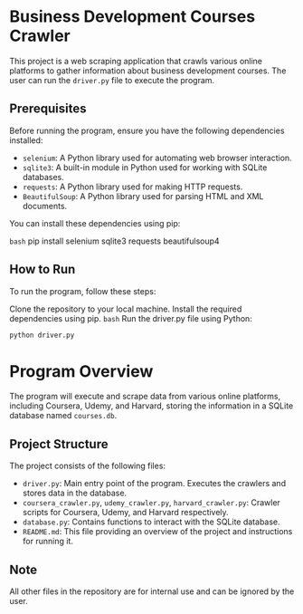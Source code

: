 # Business Development Courses Crawler

This project is a web scraping application that crawls various online platforms to gather information about business development courses. The user can run the `driver.py` file to execute the program.

## Prerequisites

Before running the program, ensure you have the following dependencies installed:

- `selenium`: A Python library used for automating web browser interaction.
- `sqlite3`: A built-in module in Python used for working with SQLite databases.
- `requests`: A Python library used for making HTTP requests.
- `BeautifulSoup`: A Python library used for parsing HTML and XML documents.

You can install these dependencies using pip:

`bash`
pip install selenium sqlite3 requests beautifulsoup4

## How to Run
To run the program, follow these steps:

Clone the repository to your local machine.
Install the required dependencies using pip.
`bash`
Run the driver.py file using Python:
```bash
python driver.py
```
# Program Overview

The program will execute and scrape data from various online platforms, including Coursera, Udemy, and Harvard, storing the information in a SQLite database named `courses.db`.

## Project Structure

The project consists of the following files:

- `driver.py`: Main entry point of the program. Executes the crawlers and stores data in the database.
- `coursera_crawler.py`, `udemy_crawler.py`, `harvard_crawler.py`: Crawler scripts for Coursera, Udemy, and Harvard respectively.
- `database.py`: Contains functions to interact with the SQLite database.
- `README.md`: This file providing an overview of the project and instructions for running it.

## Note

All other files in the repository are for internal use and can be ignored by the user.

